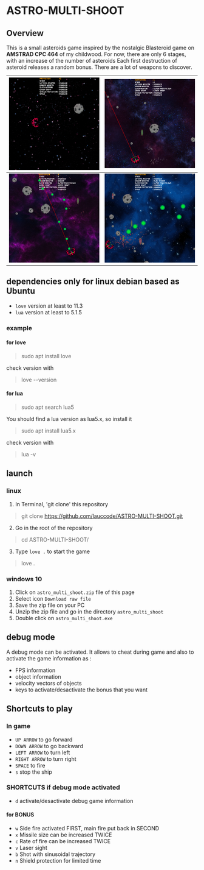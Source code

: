 # ASTRO-MULTI-SHOOT

## Overview 
This is a small asteroids game inspired by the nostalgic Blasteroid game on **AMSTRAD CPC 464** of my childwood.
For now, there are only 6 stages, with an increase of the number of asteroids
Each first destruction of asteroid releases a random bonus. There are a lot of weapons to discover.

| ![Image 1](https://github.com/lauccode/ASTRO-MULTI-SHOOT/blob/main/inGame.png?raw=false) | ![Image 2](https://github.com/lauccode/ASTRO-MULTI-SHOOT/blob/main/inGame2.png?raw=false) |
|:---:|:---:|
| ![Image 3](https://github.com/lauccode/ASTRO-MULTI-SHOOT/blob/main/inGame3.png?raw=false) | ![Image 4](https://github.com/lauccode/ASTRO-MULTI-SHOOT/blob/main/inGame4.png?raw=false) |

## dependencies only for linux debian based as Ubuntu
- `love` version at least to 11.3
- `lua` version at least to 5.1.5

### example
#### for love

> sudo apt install love

check version with

> love --version

#### for lua

> sudo apt search lua5

You should find a lua version as lua5.x, so install it

> sudo apt install lua5.x

check version with

> lua -v

## launch

### linux
1. In Terminal, 'git clone' this repository
> git clone https://github.com/lauccode/ASTRO-MULTI-SHOOT.git
2. Go in the root of the repository
> cd ASTRO-MULTI-SHOOT/
3. Type `love .` to start the game
> love .

### windows 10
1. Click on `astro_multi_shoot.zip` file of this page
2. Select icon `Download raw file`
3. Save the zip file on your PC
4. Unzip the zip file and go in the directory `astro_multi_shoot`
5. Double click on `astro_multi_shoot.exe`

## debug mode
A debug mode can be activated.
It allows to cheat during game and also to activate the game information as :
- FPS information
- object information
- velocity vectors of objects
- keys to activate/desactivate the bonus that you want

## Shortcuts to play
### In game

- `UP ARROW`    to go forward
- `DOWN ARROW`  to go backward
- `LEFT ARROW`  to turn left
- `RIGHT ARROW` to turn right
- `SPACE`       to fire
- `s`           stop the ship

### SHORTCUTS if debug mode activated
- `d`           activate/desactivate debug game information

#### for BONUS
- `w`           Side fire activated FIRST, main fire put back in SECOND
- `x`           Missile size can be increased TWICE
- `c`           Rate of fire can be increased TWICE
- `v`           Laser sight
- `b`           Shot with sinusoidal trajectory
- `n`           Shield protection for limited time

